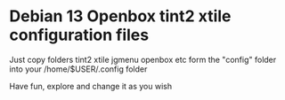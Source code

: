 
# Debian 13 Openbox tint2 xtile configuration files

Just copy folders tint2 xtile jgmenu openbox etc form the "config" folder    into your /home/$USER/.config folder

Have fun, explore and change it as you wish
